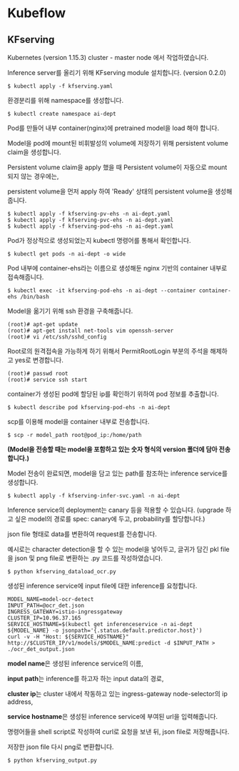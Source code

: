 # Kubeflow
## KFserving 

Kubernetes (version 1.15.3)
cluster - master node 에서 작업하였습니다.



Inference server를 올리기 위해 KFserving module 설치합니다. (version 0.2.0)

~~~
$ kubectl apply -f kfserving.yaml
~~~  

환경분리를 위해 namespace를 생성합니다.

~~~
$ kubectl create namespace ai-dept
~~~ 

Pod를 만들어 내부 container(nginx)에 pretrained model을 load 해야 합니다.

Model을 pod에 mount된 비휘발성의 volume에 저장하기 위해 persistent volume claim을 생성합니다.

Persistent volume claim을 apply 했을 때 Persistent volume이 자동으로 mount 되지 않는 경우에는, 

persistent volume을 먼저 apply 하여 'Ready' 상태의 persistent volume을 생성해줍니다.

~~~
$ kubectl apply -f kfserving-pv-ehs -n ai-dept.yaml
$ kubectl apply -f kfserving-pvc-ehs -n ai-dept.yaml
$ kubectl apply -f kfserving-pod-ehs -n ai-dept.yaml
~~~

Pod가 정상적으로 생성되었는지 kubectl 명령어를 통해서 확인합니다.

~~~
$ kubectl get pods -n ai-dept -o wide
~~~

Pod 내부에 container-ehs라는 이름으로 생성해둔 nginx 기반의 container 내부로 접속해줍니다.

~~~
$ kubectl exec -it kfserving-pod-ehs -n ai-dept --container container-ehs /bin/bash
~~~

Model을 옮기기 위해 ssh 환경을 구축해줍니다.

~~~
(root)# apt-get update
(root)# apt-get install net-tools vim openssh-server
(root)# vi /etc/ssh/sshd_config
~~~

Root로의 원격접속을 가능하게 하기 위해서 PermitRootLogin 부분의 주석을 해제하고 yes로 변경합니다.

~~~
(root)# passwd root
(root)# service ssh start
~~~

container가 생성된 pod에 할당된 ip를 확인하기 위하여 pod 정보를 추출합니다.

~~~
$ kubectl describe pod kfserving-pod-ehs -n ai-dept
~~~

scp를 이용해 model을 container 내부로 전송합니다.

~~~
$ scp -r model_path root@pod_ip:/home/path
~~~

**(Model을 전송할 때는 model을 포함하고 있는 숫자 형식의 version 폴더에 담아 전송합니다.)**

Model 전송이 완료되면, model을 담고 있는 path를 참조하는 inference service를 생성합니다.

~~~
$ kubectl apply -f kfserving-infer-svc.yaml -n ai-dept
~~~

Inference service의 deployment는 canary 등을 적용할 수 있습니다. 
(upgrade 하고 싶은 model의 경로를 spec: canary에 두고, probability를 할당합니다.)

json file 형태로 data를 변환하여 request를 전송합니다.

예시로는 character detection을 할 수 있는 model을 넣어두고, 글귀가 담긴 pkl file을 json 및 png file로 변환하는 .py 코드를 작성하였습니다.

~~~
$ python kfserving_dataload_ocr.py
~~~

생성된 inference service에 input file에 대한 inference를 요청합니다.

~~~
MODEL_NAME=model-ocr-detect
INPUT_PATH=@ocr_det.json
INGRESS_GATEWAY=istio-ingressgateway
CLUSTER_IP=10.96.37.165
SERVICE_HOSTNAME=$(kubectl get inferenceservice -n ai-dept ${MODEL_NAME} -o jsonpath='{.status.default.predictor.host}')
curl -v -H "Host: ${SERVICE_HOSTNAME}" http://$CLUSTER_IP/v1/models/$MODEL_NAME:predict -d $INPUT_PATH > ./ocr_det_output.json
~~~
**model name**은 생성된 inference service의 이름, 

**input path**는 inference를 하고자 하는 input data의 경로, 

**cluster ip**는 cluster 내에서 작동하고 있는 ingress-gateway node-selector의 ip address, 

**service hostname**은 생성된 inference service에 부여된 url을 입력해줍니다.

명령어들을 shell script로 작성하여 curl로 요청을 보낸 뒤, json file로 저장해줍니다.

저장한 json file 다시 png로 변환합니다.

~~~
$ python kfserving_output.py
~~~

